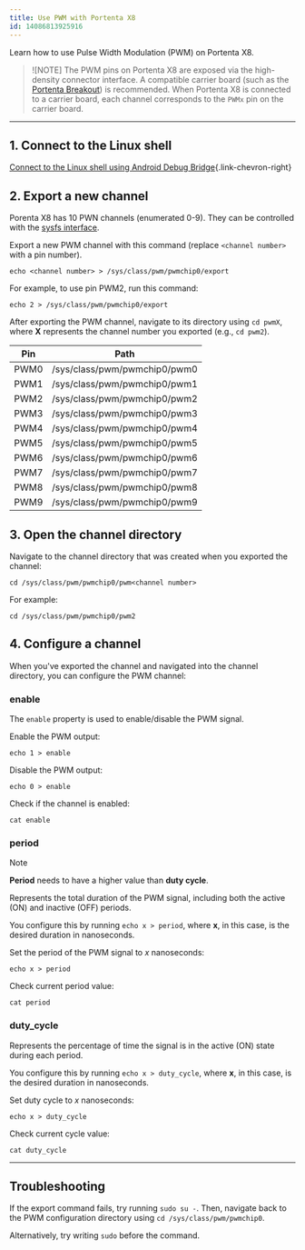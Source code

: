 ```yaml
---
title: Use PWM with Portenta X8
id: 14086813925916
---
```


Learn how to use Pulse Width Modulation (PWM) on Portenta X8.

>![NOTE]
> The PWM pins on Portenta X8 are exposed via the high-density connector interface. A compatible carrier board (such as the [Portenta Breakout](https://docs.arduino.cc/hardware/portenta-breakout/)) is recommended. When Portenta X8 is connected to a carrier board, each channel corresponds to the `PWMx` pin on the carrier board.

---

## 1. Connect to the Linux shell

[Connect to the Linux shell using Android Debug Bridge](https://support.arduino.cc/hc/en-us/articles/14013004356124-Access-the-Linux-command-line-shell-on-Portenta-X8){.link-chevron-right}

## 2. Export a new channel

Porenta X8 has 10 PWN channels (enumerated 0-9). They can be controlled with the [sysfs interface](https://www.kernel.org/doc/Documentation/pwm.txt#:~:text=Using%20PWMs%20with%20the%20sysfs%20interface).

Export a new PWM channel with this command (replace `<channel number>` with a pin number).

```
echo <channel number> > /sys/class/pwm/pwmchip0/export
```

For example, to use pin PWM2, run this command:

```
echo 2 > /sys/class/pwm/pwmchip0/export
```

After exporting the PWM channel, navigate to its directory using `cd pwmX`, where **X** represents the channel number you exported (e.g., `cd pwm2`).

| Pin  | Path                         |
|------|------------------------------|
| PWM0 | /sys/class/pwm/pwmchip0/pwm0 |
| PWM1 | /sys/class/pwm/pwmchip0/pwm1 |
| PWM2 | /sys/class/pwm/pwmchip0/pwm2 |
| PWM3 | /sys/class/pwm/pwmchip0/pwm3 |
| PWM4 | /sys/class/pwm/pwmchip0/pwm4 |
| PWM5 | /sys/class/pwm/pwmchip0/pwm5 |
| PWM6 | /sys/class/pwm/pwmchip0/pwm6 |
| PWM7 | /sys/class/pwm/pwmchip0/pwm7 |
| PWM8 | /sys/class/pwm/pwmchip0/pwm8 |
| PWM9 | /sys/class/pwm/pwmchip0/pwm9 |

## 3. Open the channel directory

Navigate to the channel directory that was created when you exported the channel:

```
cd /sys/class/pwm/pwmchip0/pwm<channel number>
```

For example:

```
cd /sys/class/pwm/pwmchip0/pwm2
```

## 4. Configure a channel

When you've exported the channel and navigated into the channel directory, you can configure the PWM channel:

### enable

The `enable` property is used to enable/disable the PWM signal.

Enable the PWM output:

```
echo 1 > enable
```

Disable the PWM output:

```
echo 0 > enable
```

Check if the channel is enabled:

```
cat enable
```

### period

> [!Note]
> **Period** needs to have a higher value than **duty cycle**.

Represents the total duration of the PWM signal, including both the active (ON) and inactive (OFF) periods.

You configure this by running `echo x > period`, where **x**, in this case, is the desired duration in nanoseconds.

Set the period of the PWM signal to _x_ nanoseconds:

```
echo x > period
```

Check current period value:

```
cat period
```

### duty_cycle

Represents the percentage of time the signal is in the active (ON) state during each period.

You configure this by running `echo x > duty_cycle`, where **x**, in this case, is the desired duration in nanoseconds.

Set duty cycle to _x_ nanoseconds:

```
echo x > duty_cycle
```

Check current cycle value:

```
cat duty_cycle
```

---

## Troubleshooting

If the export command fails, try running `sudo su -`. Then, navigate back to the PWM configuration directory using `cd /sys/class/pwm/pwmchip0`.

Alternatively, try writing `sudo` before the command.
